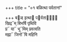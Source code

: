 +++
title = "०१ बळित्था पर्वतानां"

+++
ब᳓ळ् इत्था᳓ प᳓र्वतानां᳐  
खिद्र᳓म् बिभर्षि पृथिवि  
प्र᳓ या᳓ भू᳓मिम् प्रवत्वति  
मह्ना᳓ जिनो᳓षि महिनि